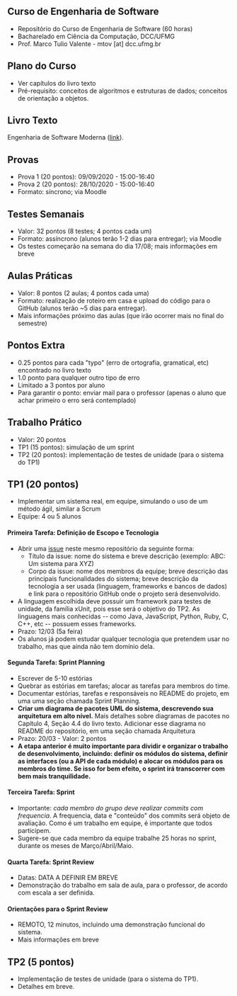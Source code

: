 ## Curso de Engenharia de Software

* Repositório do Curso de Engenharia de Software (60 horas)
* Bacharelado em Ciência da Computação, DCC/UFMG
* Prof. Marco Tulio Valente - mtov [at] dcc.ufmg.br

## Plano do Curso

* Ver capítulos do livro texto
* Pré-requisito: conceitos de algoritmos e estruturas de dados; conceitos de orientação a objetos.

## Livro Texto

Engenharia de Software Moderna ([link](https://engsoftmoderna.info)).

## Provas

* Prova 1 (20 pontos): 09/09/2020 - 15:00-16:40
* Prova 2 (20 pontos): 28/10/2020 - 15:00-16:40
* Formato: síncrono; via Moodle

## Testes Semanais

* Valor: 32 pontos (8 testes; 4 pontos cada um)
* Formato: assíncrono (alunos terão 1-2 dias para entregar); via Moodle
* Os testes começarão na semana do dia 17/08; mais informações em breve

## Aulas Práticas 

* Valor: 8 pontos (2 aulas; 4 pontos cada uma)
* Formato: realização de roteiro em casa e upload do código para o GitHub (alunos terão ~5 dias para entregar).
* Mais informações próximo das aulas (que irão ocorrer mais no final do semestre)

## Pontos Extra

* 0.25 pontos para cada "typo" (erro de ortografia, gramatical, etc) encontrado no livro texto
* 1.0 ponto para qualquer outro tipo de erro 
* Limitado a 3 pontos por aluno
* Para garantir o ponto: enviar mail para o professor (apenas o aluno que achar primeiro o erro será contemplado)

## Trabalho Prático

* Valor: 20 pontos
* TP1 (15 pontos): simulação de um sprint
* TP2 (20 pontos): implementação de testes de unidade (para o sistema do TP1)

## TP1 (20 pontos)

* Implementar um sistema real, em equipe, simulando o uso de um método ágil, similar a Scrum
* Equipe: 4 ou 5 alunos

#### Primeira Tarefa: Definição de Escopo e Tecnologia

* Abrir uma [issue](https://github.com/aserg-ufmg/CursoEngenhariaSoftware/issues) neste mesmo repositório da seguinte forma:
  * Título da issue: nome do sistema e breve descrição (exemplo: ABC: Um sistema para XYZ)
  * Corpo da issue: nome dos membros da equipe; breve descrição das principais funcionalidades do sistema; breve descrição da tecnologia a ser usada (linguagem, frameworks e bancos de dados) e link para o repositório GitHub onde o projeto será desenvolvido.
* A linguagem escolhida deve possuir um framework para testes de unidade, da família xUnit, pois esse será o objetivo do TP2. As linguagens mais conhecidas -- como Java, JavaScript, Python, Ruby, C, C++, etc -- possuem esses frameworks.
* Prazo: 12/03 (5a feira)
* Os alunos já podem estudar qualquer tecnologia que pretendem usar no trabalho, mas que ainda não tem domínio dela.

#### Segunda Tarefa: Sprint Planning

* Escrever de 5-10 estórias
* Quebrar as estórias em tarefas; alocar as tarefas para membros do time. 
* Documentar estórias, tarefas e responsáveis no README do projeto, em uma uma seção chamada Sprint Planning.
* **Criar um diagrama de pacotes UML do sistema, descrevendo sua arquitetura em alto nível.** Mais detalhes sobre diagramas de pacotes no Capítulo 4, Seção 4.4 do livro texto. Adicionar esse diagrama no README do repositório, em uma seção chamada Arquitetura
* Prazo: 20/03 - Valor: 2 pontos
* **A etapa anterior é muito importante para dividir e organizar o trabalho de desenvolvimento, incluindo: definir os módulos do sistema, definir as interfaces (ou a API de cada módulo) e alocar os módulos para os membros do time. Se isso for bem efeito, o sprint irá transcorrer com bem mais tranquilidade.**

#### Terceira Tarefa: Sprint

* Importante: *cada membro do grupo deve realizar commits com frequencia*. A frequencia, data e "conteúdo" dos commits será objeto de avaliação. Como é um trabalho em equipe, é importante que todos participem.
* Sugere-se que cada membro da equipe trabalhe 25 horas no sprint, durante os meses de Março/Abril/Maio.

#### Quarta Tarefa: Sprint Review

* Datas: DATA A DEFINIR EM BREVE
* Demonstração do trabalho em sala de aula, para o professor, de acordo com escala a ser definida.

#### Orientações para o Sprint Review

* REMOTO, 12 minutos, incluindo uma demonstração funcional do sistema.
* Mais informações em breve

## TP2 (5 pontos)

* Implementação de testes de unidade (para o sistema do TP1). 
* Detalhes em breve.
